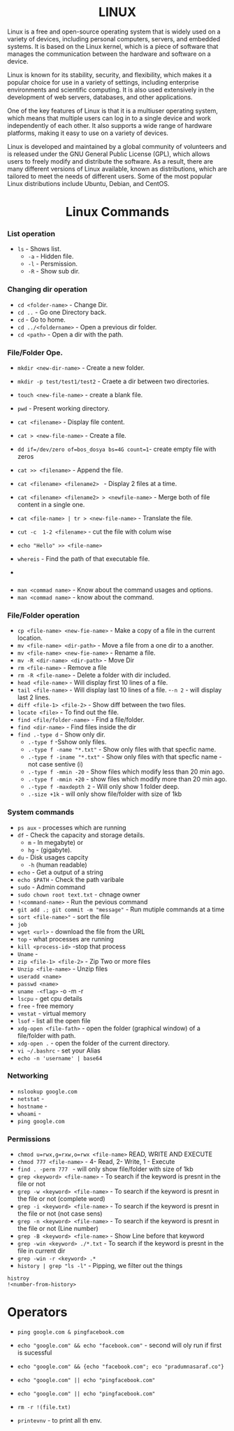 <h1 align="center"> LINUX </h1>


Linux is a free and open-source operating system that is widely used on a variety of devices, including personal computers, servers, and embedded systems. It is based on the Linux kernel, which is a piece of software that manages the communication between the hardware and software on a device.

Linux is known for its stability, security, and flexibility, which makes it a popular choice for use in a variety of settings, including enterprise environments and scientific computing. It is also used extensively in the development of web servers, databases, and other applications.

One of the key features of Linux is that it is a multiuser operating system, which means that multiple users can log in to a single device and work independently of each other. It also supports a wide range of hardware platforms, making it easy to use on a variety of devices.

Linux is developed and maintained by a global community of volunteers and is released under the GNU General Public License (GPL), which allows users to freely modify and distribute the software. As a result, there are many different versions of Linux available, known as distributions, which are tailored to meet the needs of different users. Some of the most popular Linux distributions include Ubuntu, Debian, and CentOS.

<h1 align="center">Linux Commands</h1>

### List operation
- `ls` - Shows list.
    - `-a` - Hidden file.
    - `-l` - Persmission.
    - `-R` - Show sub dir.

### Changing dir operation
- `cd <folder-name>` - Change Dir.
- `cd ..` -   Go one Directory back.
- `cd` -    Go to home.
- `cd ../<foldername>` - Open a previous dir folder.
- `cd <path>` - Open a dir with the path.

### File/Folder Ope.
- `mkdir <new-dir-name>` - Create a new folder.
- `mkdir -p test/test1/test2` - Craete a dir between two directories.
- `touch <new-file-name>` - create a blank file.
- `pwd` - Present working directory.
- `cat <filename>` - Display file content.
- `cat > <new-file-name>` - Create a file.
- `dd if=/dev/zero of=bos_dosya bs=4G count=1`- create empty file with zeros
- `cat >> <filename>` - Append the file.
- `cat <filename> <filename2> ` - Display 2 files at a time.
- `cat <filename> <filename2> > <newfile-name>` - Merge both of file content in a single one.
- `cat <file-name> | tr > <new-file-name>` - Translate the file.
- `cut -c  1-2 <filename>` - cut the file with colum wise
- `echo "Hello" >> <file-name>`

- `whereis` - Find the path of that executable file.


+
### 
- `man <commad name>` - Know about the command usages and options.
- `man <commad name>` - know about the command.

### File/Folder operation
- `cp <file-name> <new-fie-name>` - Make a copy of a file in the current location.
- `mv <file-name> <dir-path>` - Move a file from a one dir to a another.
- `mv <file-name> <new-fie-name>` - Rename a file.
- `mv -R <dir-name> <dir-path>` - Move Dir
- `rm <file-name>` - Remove a file
- `rm -R <file-name>` - Delete a folder with dir included.
- `head <file-name>` - Will display first 10 lines of a file.
- `tail <file-name>` - Will display last 10 lines of a file.
    -`-n 2` - will display last 2 lines.
- `diff <file-1> <file-2>` - Show diff between the two files.
- `locate <file>` - To find out the file.  
- `find <file/folder-name>` - Find a file/folder.
- `find <dir-name>` - Find files inside the dir
- `find .-type d` - Show only dir.
    - `.-type f` -Sshow only files.
    - `.-type f -name "*.txt"` - Show only files with that specfic name.
    - `.-type f -iname "*.txt"` - Show only files with that specfic name - not case sentive (i)
    - `.-type f -mmin -20` - Show files which modify less than 20 min ago.
    - `.-type f -mmin +20` - show files which modify more than 20 min ago.
    - `.-type f -maxdepth 2` - Will only show 1 folder deep.
    - `.-size +1k` - will only show file/folder with size of 1kb


### System commands
- `ps aux` - processes which are running
- `df` - Check the capacity and storage details.
    - `m` - In megabyte)  or 
    - `hg` - (gigabyte).
- `du` - Disk usages capcity 
    - `-h` (human readable)
- `echo` - Get a output of a string
- `echo $PATH` - Check the path varibale
- `sudo` - Admin command
- `sudo chown root text.txt` - chnage owner
- `!<command-name>` - Run the pevious command
- `git add .; git commit -m "message"` - Run mutiple commands at a time
- `sort <file-name>"` - sort the file
- `job`
- `wget <url>` - download the file from the URL
- `top` - what processes are running
- `kill <process-id>` -stop that process
- `Uname` -
- `zip <file-1> <file-2>` - Zip Two or more files
- `Unzip <file-name>` - Unzip files
- `useradd <name>`
- `passwd <name>`
- `uname -<flag>` -o -m -r
- `lscpu` - get cpu details
- `free` - free memory 
- `vmstat` - virtual memory
- `lsof` - list all the open file
- `xdg-open <file-fath>` - open the folder (graphical window) of a file/folder with path.
- `xdg-open .` - open the folder of the current directory.
- `vi ~/.bashrc` - set your Alias
- `echo -n 'username' | base64` 

### Networking
- `nslookup google.com` 
- `netstat` - 
- `hostname` - 
- `whoami` - 
- `ping google.com`


### Permissions
- `chmod u=rwx,g=rxw,o=rwx <file-name>` READ, WRITE AND EXECUTE
- `chmod 777 <file-name>` - 4- Read, 2- Write, 1 - Execute
- `find . -perm 777 ` - will only show file/folder with size of 1kb
- `grep <keyword> <file-name>` - To search if the keyword is presnt in the file or not
- `grep -w <keyword> <file-name>` - To search if the keyword is presnt in the file or not (complete word)
- `grep -i <keyword> <file-name>` - To search if the keyword is presnt in the file or not (not case sens)
- `grep -n <keyword> <file-name>` - To search if the keyword is presnt in the file or not (Line number)
- `grep -B <keyword> <file-name>` - Show Line before that keyword
- `grep -win <keyword> ./*.txt` - To search if the keyword is presnt in the file in current dir
- `grep -win -r <keyword> .*` 
- `history | grep "ls -l"` - Pipping, we filter out the things

```
histroy
!<number-from-history>
```

# Operators

- `ping google.com & pingfacebook.com`
- `echo "google.com" && echo "facebook.com"` - second will oly run if first is sucessful
- `echo "google.com" && {echo "facebook.com"; eco "pradumnasaraf.co"}`
- `echo "google.com" || echo "pingfacebook.com"` 
- `echo "google.com" || echo "pingfacebook.com"` 
- `rm -r !(file.txt)`

- `printevnv` - to print all th env.
